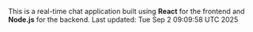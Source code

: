 This is a real-time chat application built using **React** for the frontend and **Node.js** for the backend.
Last updated: Tue Sep  2 09:09:58 UTC 2025
